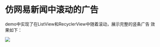 # 仿网易新闻中滚动的广告
demo中实现了在ListView和RecyclerView中随着滚动，展示完整的竖条广告
效果如下： 

![](https://github.com/zhoujia1993/ScrollImageView/blob/master/show.gif)

